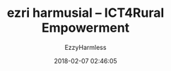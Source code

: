 ---
index: 4502
title: "ezri harmusial &ndash; ICT4Rural Empowerment"
subtitle: ""
author: "EzzyHarmless"
date: "2018-02-07 02:46:05"
excerpt: ""
status: "charitable-pending"
comment_status: "closed"
modified: "2018-02-07 02:46:05"
type: "donation"
comment_count: 0
tags: []
---